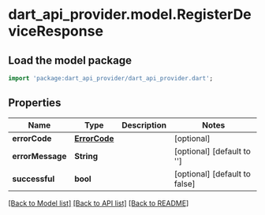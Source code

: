 # dart_api_provider.model.RegisterDeviceResponse

## Load the model package
```dart
import 'package:dart_api_provider/dart_api_provider.dart';
```

## Properties
Name | Type | Description | Notes
------------ | ------------- | ------------- | -------------
**errorCode** | [**ErrorCode**](ErrorCode.md) |  | [optional] 
**errorMessage** | **String** |  | [optional] [default to '']
**successful** | **bool** |  | [optional] [default to false]

[[Back to Model list]](../README.md#documentation-for-models) [[Back to API list]](../README.md#documentation-for-api-endpoints) [[Back to README]](../README.md)


